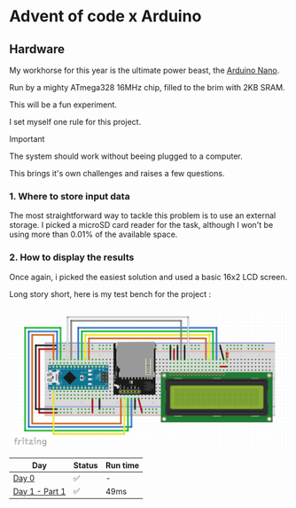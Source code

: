 # Advent of code x Arduino

## Hardware

My workhorse for this year is the ultimate power beast, the [Arduino Nano](https://docs.arduino.cc/hardware/nano/#tech-specs).

Run by a mighty ATmega328 16MHz chip, filled to the brim with 2KB SRAM.

This will be a fun experiment.

I set myself one rule for this project.

> [!IMPORTANT]
> The system should work without beeing plugged to a computer.

This brings it's own challenges and raises a few questions.

### 1. Where to store input data

The most straightforward way to tackle this problem is to use an external storage. I picked a microSD card reader for the task, although I won't be using more than 0.01% of the available space.

### 2. How to display the results

Once again, i picked the easiest solution and used a basic 16x2 LCD screen.

Long story short, here is my test bench for the project :

![Breadboard Schematics](breadboard.png)

| Day                                         | Status | Run time |
| ------------------------------------------- | ------ | -------- |
| [Day 0](./day_00/README.md)                 | ✅     | -        |
| [Day 1 - Part 1](./day_01_part_1/README.md) | ✅     | 49ms     |
